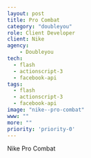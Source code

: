 ```yaml
---
layout: post
title: Pro Combat
category: "doubleyou"
role: Client Developer
client: Nike
agency:
    - Doubleyou
tech:
  - flash
  - actionscript-3
  - facebook-api
tags:
  - flash
  - actionscript-3
  - facebook-api
image: "nike--pro-combat"
www: ""
more: ""
priority: 'priority-0'
---
```


Nike Pro Combat
